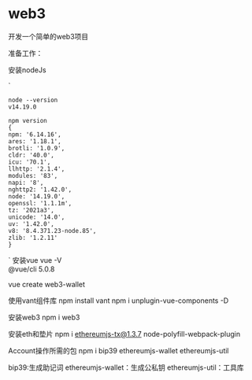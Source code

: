 # web3
开发一个简单的web3项目


准备工作：

安装nodeJs

`

    node --version
    v14.19.0

    npm version
    {
    npm: '6.14.16',
    ares: '1.18.1',
    brotli: '1.0.9',
    cldr: '40.0',
    icu: '70.1',
    llhttp: '2.1.4',
    modules: '83',
    napi: '8',
    nghttp2: '1.42.0',       
    node: '14.19.0',
    openssl: '1.1.1m',       
    tz: '2021a3',
    unicode: '14.0',
    uv: '1.42.0',
    v8: '8.4.371.23-node.85',
    zlib: '1.2.11'
    }
`
 安装vue
vue -V     
@vue/cli 5.0.8

vue create web3-wallet


使用vant组件库
npm install vant
npm i unplugin-vue-components -D



安装web3
npm i web3 

安装eth和垫片
npm i ethereumjs-tx@1.3.7 node-polyfill-webpack-plugin


Account操作所需的包
npm i bip39 ethereumjs-wallet ethereumjs-util

bip39:生成助记词
ethereumjs-wallet：生成公私钥
ethereumjs-util：工具库

